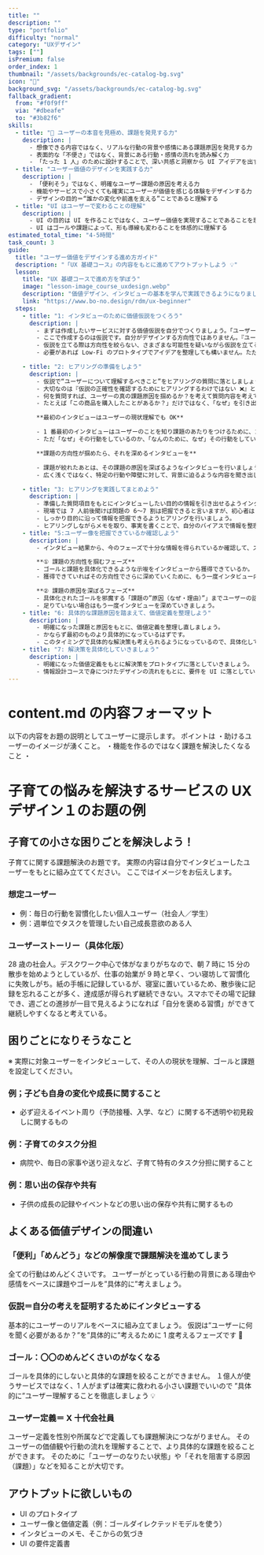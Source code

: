 ```yaml
---
title: ""
description: ""
type: "portfolio"
difficulty: "normal"
category: "UXデザイン"
tags: [""]
isPremium: false
order_index: 1
thumbnail: "/assets/backgrounds/ec-catalog-bg.svg"
icon: "🛒"
background_svg: "/assets/backgrounds/ec-catalog-bg.svg"
fallback_gradient:
  from: "#f0f9ff"
  via: "#dbeafe"
  to: "#3b82f6"
skills:
  - title: "🎤 ユーザーの本音を見極め、課題を発見する力"
    description: |
      - 想像できる内容ではなく、リアルな行動の背景や感情にある課題原因を発見する力
      - 表面的な「不便さ」ではなく、背景にある行動・感情の流れを読み解く力
      - 「たった 1 人」のために設計することで、深い共感と洞察から UI アイデアを出す力
  - title: "ユーザー価値のデザインを実践する力"
    description: |
      - 「便利そう」ではなく、明確なユーザー課題の原因を考える力
      - 機能やサービスで小さくても確実にユーザーが価値を感じる体験をデザインする力
      - デザインの目的＝“誰かの変化や前進を支える”ことであると理解する
  - title: "UI はユーザーで変わることの理解"
    description: |
      - UI の目的は UI を作ることではなく、ユーザー価値を実現することであることを理解しよう
      - UI はゴールや課題によって、形も導線も変わることを体感的に理解する
estimated_total_time: "4-5時間"
task_count: 3
guide:
  title: "ユーザー価値をデザインする進め方ガイド"
  description: "「UX 基礎コース」の内容をもとに進めてアウトプットしよう 💡"
  lesson:
    title: "UX 基礎コースで進め方を学ぼう"
    image: "lesson-image_course_uxdesign.webp"
    description: "価値デザイン、インタビューの基本を学んで実践できるようになりましょう 📚"
    link: "https://www.bo-no.design/rdm/ux-beginner"
  steps:
    - title: "1: インタビューのために価値仮説をつくろう"
      description: |
        - まずは作成したいサービスに対する価値仮説を自分でつくりましょう。「ユーザーゴール」や「課題と原因」、「行動の流れ」を書いてユーザー像の仮説をつくろう。
        - ここで作成するのは仮説です。自分がデザインする方向性ではありません。『ユーザー理解をするために必要なこと』を洗い出すためにこのステップが存在します。
        - 仮説を立てる際は方向性を絞らない、さまざまな可能性を疑いながら仮説を立てることが大切です。
        - 必要があれば Low-Fi のプロトタイプでアイデアを整理しても構いません。ただそれは確実に間違っているという前提に立ち、自分のアイデアではなくユーザーの課題をベースにすることを意識してください。

    - title: "2: ヒアリングの準備をしよう"
      description: |
        - 仮説で“ユーザーについて理解するべきこと”をヒアリングの質問に落としましょう。
        - 大切なのは『仮説の正確性を確認するためにヒアリングするわけではない ❌』ということです。
        - 何を質問すれば、ユーザーの真の課題原因を掴めるか？を考えて質問内容を考えてください。
        - たとえば「この商品を購入したことがあるか？」だけではなく、「なぜ」を引き出せるような質問や内容を考えましょう。

        **最初のインタビューはユーザーの現状理解でも OK**

        - 1 番最初のインタビューはユーザーのことを知り課題のあたりをつけるために、ゴールのための行動内容などを聞くのは OK です。
        - ただ「なぜ」その行動をしているのか、「なんのために、なぜ」その行動をしているのかを引き出すようにしましょう。

        **課題の方向性が掴めたら、それを深めるインタビューを**

        - 課題が絞れたあとは、その課題の原因を深ぼるようなインタビューを行いましょう。
        - 広く浅くではなく、特定の行動や障壁に対して、背景に迫るような内容を聞き出しましょう。

    - title: "3: ヒアリングを実践してまとめよう"
      description: |
        - 準備した質問項目をもとにインタビューしたい目的の情報を引き出せるようインタビューしましょう。
        - 現場では 7 人前後聞けば問題の 6〜7 割は把握できると言いますが、初心者は 1〜2 人のインタビューで構いません。
        - しっかり目的に沿って情報を把握できるようヒアリングを行いましょう。
        - ヒアリングしながらメモを取り、事実を書くことで、自分のバイアスで情報を整理せず、事実のデータを保存することができます。
    - title: "5:ユーザー像を把握できているか確認しよう"
      description: |
        - インタビュー結果から、今のフェーズで十分な情報を得られているか確認して、ステップを進むかどうかを判断しましょう。

        **① 課題の方向性を掴むフェーズ**  
        - ゴールと課題を具体化できるような示唆をインタビューから獲得できているか。  
        - 獲得できていればその方向性でさらに深めていくために、もう一度インタビュー内容を整理したり、価値定義を深めて整理しましょう。

        **② 課題の原因を深ぼるフェーズ**  
        - 具体化されたゴールを邪魔する「課題の”原因（なぜ・理由）”」までユーザーの話から具体化できているか？  
        - 足りていない場合はもう一度インタビューを深めていきましょう。
    - title: "6: 具体的な課題原因を踏まえて、価値定義を整理しよう"
      description: |
        - 明確になった課題と原因をもとに、価値定義を整理し直しましょう。
        - かならず最初のものより具体的になっているはずです。
        - このタイミングで具体的な解決策も考えられるようになっているので、具体化して次のステップに備えましょう。
    - title: "7: 解決策を具体化していきましょう"
      description: |
        - 明確になった価値定義をもとに解決策をプロトタイプに落としていきましょう。
        - 情報設計コースで身につけたデザインの流れをもとに、要件を UI に落としていきましょう。
---
```


<!--
# [skills]チャレンジ

#### title

🎤 ユーザーの本音を見極め、課題を発見する力

#### description

- 想像できる内容ではなく、リアルな行動の背景や感情にある課題原因を発見する力
- 表面的な「不便さ」ではなく、背景にある行動・感情の流れを読み解く力
- 「たった 1 人」のために設計することで、深い共感と洞察から UI アイデアを出す力

#### title

ユーザー価値のデザインを実践する力

#### description

- 「便利そう」ではなく、明確なユーザー課題の原因を考える力
- 機能やサービスで小さくても確実にユーザーが価値を感じる体験をデザインする力
- デザインの目的＝“誰かの変化や前進を支える”ことであると理解する

---

#### title

UI はユーザーで変わることの理解

#### description

- UI の目的は UI を作ることではなく、ユーザー価値を実現することであることを理解しよう
- UI はゴールや課題によって、形も導線も変わることを体感的に理解する

---

# [guide]進め方ガイド

#### title

ユーザー価値をデザインする進め方ガイド

#### description

「UX 基礎コース」の内容をもとに進めてアウトプットしよう 💡

---

#### lesson

##### title

UX 基礎コースで進め方を学ぼう

##### image

lesson-image_course_uxdesign.webp

##### description

価値デザイン、インタビューの基本を学んで実践できるようになりましょう 📚

##### link

https://www.bo-no.design/rdm/ux-beginner

---

#### steps

---

##### title

1: インタビューのために価値仮説をつくろう

##### description

- まずは作成したいサービスに対する価値仮説を自分でつくりましょうユーザーゴール」や「課題と原因」、「行動の流れ」を書いてユーザー像の仮説をつくろう
- ここで作成するのは仮説です。自分がデザインする方向性ではありません。『ユーザー理解をするために必要なこと』を洗い出すためにこのステップが存在します。
- 仮説を立てる際は方向性を絞らない、さまざまな可能性を疑いながら仮説を立てることが大切です
- 必要があれば Low-Fi のプロトタイプでアイデアを整理しても構いません。ただそれは確実に間違っているという前提に立ち、自分のアイデアではなくユーザーの課題をベースにすることを意識してください。

---

##### title

2: ヒアリングの準備をしよう

##### description

- 仮説で”ユーザーについて理解するべきこと”をヒアリングの質問に落としましょう
- 大切なのは『仮説を正確性を確認するためにヒアリングするわけではない ❌』ということです。
- 何を質問すれば、ユーザーの真の課題原因を掴めるか？を考えて質問内容を考えてください。
- たとえば「この商品を購入したことがあるか？」だけではなく、「なぜ」を引き出せるような質問や内容を考えましょう

**最初のインタビューはユーザーの現状理解でも OK**

- 1 番最初のインタビューはユーザーのことを知り課題のあたりをつけるために、ゴールのための行動内容などを聞くのは OK です
- ただ「なぜ」その行動をしているのか、「なんのために、なぜ」その行動をしているのかを引き出すようにしましょう。

**課題の方向性が掴めたら、それを深めるインタビューを**

- 課題が絞れたあとは、その課題の原因を深ぼるようなインタビューを行いましょう。
- 広く浅くではなく、特定の行動や障壁に対して、背景に迫るような内容を聞き出しましょう

---

##### title

3: ヒアリングを実践してまとめよう

##### description

- 準備した質問項目をもとにインタビューしたい目的の情報を引き出せるようインタビューしましょう
- 現場では 7 人前後聞けば問題の 6-7 割は把握できると言いますが、初心者は 1-2 人のインタビューで構いません。しっかり目的に沿って情報を把握できるようヒアリングを行いましょう
- ヒアリングしながらメモを取る、事実を書くことで、自分のバイアスで情報を整理せず、事実のデータを保存することができます。

---

##### title

5: ユーザー像を把握できているか確認しよう

##### description

- インタビュー結果から、今のフェーズで十分な情報を得られているか確認して、ステップを進むかどうかを判断しましょう
- ① 課題の方向性を掴むフェーズ：ゴールと課題を具体化できるような示唆をインタビューから獲得できているか。獲得できていればその方向性でさらに深めていくために、もう 1 度インタビュー内容を整理したり、価値定義を深めて整理しましょう。
- ② 課題の原因を深ぼるフェーズ：具体化されたゴールを邪魔する「課題の”原因（なぜ・理由）”」までユーザーの話から具体化できているか？足りてない場合はもう一度インタビューを深めていきます。

---

##### title

6: 具体的な課題原因を踏まえて、価値定義を整理しよう

##### description

- 明確になった課題と原因をもとに、価値定義を整理し直しましょう。
- かならず最初のものより具体的になっているはずです。
- このタイミングで具体的な解決策も考えられるようになっているので、具体化して次のステップに備えましょう

---

##### title

7: 解決策を具体化していきましょう

##### description

- 明確になった価値定義をもとに解決策をプロトタイプに落としていきましょう。
- 情報設計コースで身につけたデザインの流れをもとに、要件を UI に落としていきましょう。

--- -->

# content.md の内容フォーマット

以下の内容をお題の説明としてユーザーに提示します。
ポイントは
・助けるユーザーのイメージが湧くこと。
・機能を作るのではなく課題を解決したくなること
・

# 子育ての悩みを解決するサービスの UX デザイン１のお題の例

## 子育ての小さな困りごとを解決しよう！

子育てに関する課題解決のお題です。
実際の内容は自分でインタビューしたユーザーをもとに組み立ててください。
ここではイメージをお伝えします。

### 想定ユーザー

- 例：毎日の行動を習慣化したい個人ユーザー（社会人／学生）
- 例：週単位でタスクを管理したい自己成長意欲のある人

### ユーザーストーリー（具体化版）

28 歳の社会人。デスクワーク中心で体がなまりがちなので、朝 7 時に 15 分の散歩を始めようとしているが、仕事の始業が 9 時と早く、つい寝坊して習慣化に失敗しがち。紙の手帳に記録しているが、寝室に置いているため、散歩後に記録を忘れることが多く、達成感が得られず継続できない。スマホでその場で記録でき、週ごとの進捗が一目で見えるようになれば「自分を褒める習慣」ができて継続しやすくなると考えている。

## 困りごとになりそうなこと

※ 実際に対象ユーザーをインタビューして、その人の現状を理解、ゴールと課題を設定してください。

### 例；子ども自身の変化や成長に関すること

- 必ず迎えるイベント周り（予防接種、入学、など）に関する不透明や初見殺しに関するもの

### 例：子育てのタスク分担

- 病院や、毎日の家事や送り迎えなど、子育て特有のタスク分担に関すること

### 例：思い出の保存や共有

- 子供の成長の記録やイベントなどの思い出の保存や共有に関するもの

## よくある価値デザインの間違い

### 「便利」「めんどう」などの解像度で課題解決を進めてしまう

全ての行動はめんどくさいです。
ユーザーがとっている行動の背景にある理由や感情をベースに課題やゴールを”具体的に”考えましょう。

### 仮説＝自分の考えを証明するためにインタビューする

基本的にユーザーのリアルをベースに組み立てましょう。
仮説は”ユーザーに何を聞く必要があるか？”を”具体的に”考えるために 1 度考えるフェーズです 🚩

### ゴール：〇〇のめんどくさいのがなくなる

ゴールを具体的にしないと具体的な課題を絞ることができません。
１億人が使うサービスではなく、1 人がまずは確実に救われる小さい課題でいいので
”具体的に”ユーザー理解することを徹底しましょう 💡

### ユーザー定義＝ X 十代会社員

ユーザー定義を性別や所属などで定義しても課題解決につながりません。
そのユーザーの価値観や行動の流れを理解することで、より具体的な課題を絞ることができます。
そのために「ユーザーのなりたい状態」や「それを阻害する原因（課題）」などを知ることが大切です。

## アウトプットに欲しいもの

- UI のプロトタイプ
- ユーザー像と価値定義（例：ゴールダイレクテッドモデルを使う）
- インタビューのメモ、そこからの気づき
- UI の要件定義書
